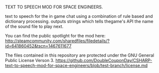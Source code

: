 TEXT TO SPEECH MOD FOR SPACE ENGINEERS.

text to speech for the in game chat using a combination of rule based and dictionary processing. outputs strings which tells thegame's API the name of the sound file to play next.

You can find the public spotlight for the mod here:
http://steamcommunity.com/sharedfiles/filedetails/?id=641860452&tscn=1467611677

The files contained in this repository are protected under the GNU General Public License Verson 3.
https://github.com/DoubleCouponDay/CSHARP-text-to-speech-mod-for-space-engineers/blob/test-branch/license.md
